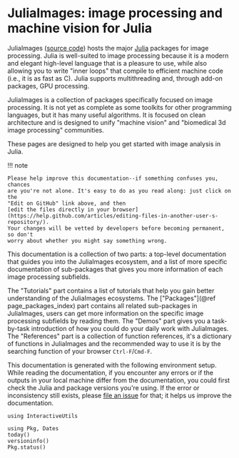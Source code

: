 # JuliaImages: image processing and machine vision for Julia

JuliaImages ([source code](https://github.com/JuliaImages)) hosts the
major [Julia](http://julialang.org/) packages for image processing.
Julia is well-suited to image processing because it is a modern and
elegant high-level language that is a pleasure to use, while also
allowing you to write "inner loops" that compile to efficient machine
code (i.e., it is as fast as C).  Julia supports multithreading and,
through add-on packages, GPU processing.

JuliaImages is a collection of packages specifically focused on image
processing.  It is not yet as complete as some toolkits for other
programming languages, but it has many useful algorithms.  It is
focused on clean architecture and is designed to unify "machine
vision" and "biomedical 3d image processing" communities.

These pages are designed to help you get started with image analysis
in Julia.

!!! note

    Please help improve this documentation--if something confuses you, chances
    are you're not alone. It's easy to do as you read along: just click on the
    "Edit on GitHub" link above, and then
    [edit the files directly in your browser](https://help.github.com/articles/editing-files-in-another-user-s-repository/).
    Your changes will be vetted by developers before becoming permanent, so don't
    worry about whether you might say something wrong.

This documentation is a collection of two parts: a top-level documentation that guides you into the
JuliaImages ecosystem, and a list of more specific documentation of sub-packages that gives you more
information of each image processing subfields.

The "Tutorials" part contains a list of tutorials that help you gain better understanding of the JuliaImages
ecosystems. The ["Packages"](@ref page_packages_index) part contains all related sub-packages in JuliaImages,
users can get more information on the specific image processing subfields by reading them. The "Demos"
part gives you a task-by-task introduction of how you could do your daily work with JuliaImages.
The "References" part is a collection of function references, it's a dictionary of functions in JuliaImages
and the recommended way to use it is by the searching function of your browser `Ctrl-F`/`Cmd-F`.

This documentation is generated with the following environment setup. While reading the documentation,
if you encounter any errors or if the outputs in your local machine differ from the documentation,
you could first check the Julia and package versions you're using. If the error or inconsistency still exists,
please [file an issue](https://github.com/JuliaImages/juliaimages.github.io/issues/new) for that; it
helps us improve the documentation.

```@setup versions
using InteractiveUtils
```
```@repl versions
using Pkg, Dates
today()
versioninfo()
Pkg.status()
```
